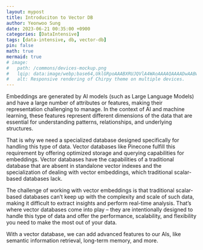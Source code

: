 ```yaml
---
layout: mypost
title: Introduciton to Vector DB
author: Yeonwoo Sung
date: 2023-06-21 00:35:00 +0900
categories: [DataIntensive]
tags: [data-intensive, db, vector-db]
pin: false
math: true
mermaid: true
# image:
#   path: /commons/devices-mockup.png
#   lqip: data:image/webp;base64,UklGRpoAAABXRUJQVlA4WAoAAAAQAAAADwAABwAAQUxQSDIAAAARL0AmbZurmr57yyIiqE8oiG0bejIYEQTgqiDA9vqnsUSI6H+oAERp2HZ65qP/VIAWAFZQOCBCAAAA8AEAnQEqEAAIAAVAfCWkAALp8sF8rgRgAP7o9FDvMCkMde9PK7euH5M1m6VWoDXf2FkP3BqV0ZYbO6NA/VFIAAAA
#   alt: Responsive rendering of Chirpy theme on multiple devices.
---
```


Embeddings are generated by AI models (such as Large Language Models) and have a large number of attributes or features, making their representation challenging to manage.
In the context of AI and machine learning, these features represent different dimensions of the data that are essential for understanding patterns, relationships, and underlying structures.

That is why we need a specialized database designed specifically for handling this type of data.
Vector databases like Pinecone fulfill this requirement by offering optimized storage and querying capabilities for embeddings.
Vector databases have the capabilities of a traditional database that are absent in standalone vector indexes and the specialization of dealing with vector embeddings, which traditional scalar-based databases lack.

The challenge of working with vector embeddings is that traditional scalar-based databases can’t keep up with the complexity and scale of such data, making it difficult to extract insights and perform real-time analysis.
That’s where vector databases come into play – they are intentionally designed to handle this type of data and offer the performance, scalability, and flexibility you need to make the most out of your data.

With a vector database, we can add advanced features to our AIs, like semantic information retrieval, long-term memory, and more.
